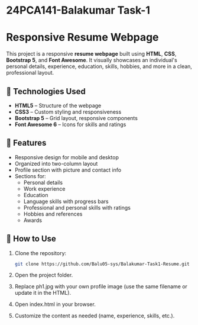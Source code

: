 # 24PCA141-Balakumar Task-1
# Responsive Resume Webpage

This project is a responsive **resume webpage** built using **HTML**, **CSS**, **Bootstrap 5**, and **Font Awesome**. It visually showcases an individual's personal details, experience, education, skills, hobbies, and more in a clean, professional layout.

## 🔧 Technologies Used

- **HTML5** – Structure of the webpage  
- **CSS3** – Custom styling and responsiveness  
- **Bootstrap 5** – Grid layout, responsive components  
- **Font Awesome 6** – Icons for skills and ratings  

## 🧩 Features

- Responsive design for mobile and desktop
- Organized into two-column layout
- Profile section with picture and contact info
- Sections for:
  - Personal details
  - Work experience
  - Education
  - Language skills with progress bars
  - Professional and personal skills with ratings
  - Hobbies and references
  - Awards

## 🚀 How to Use

1. Clone the repository:
   ```bash
   git clone https://github.com/Balu05-sys/Balakumar-Task1-Resume.git
2. Open the project folder.

3. Replace ph1.jpg with your own profile image (use the same filename or update it in the HTML).

4. Open index.html in your browser.

5. Customize the content as needed (name, experience, skills, etc.).
   
